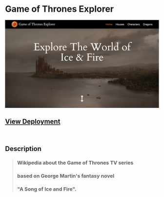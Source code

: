 # Game of Thrones Explorer

![Website Preview](/public/home/got-work.webp)

## [View Deployment](https://got-explorer.vercel.app/)

<br/>

## Description

> ### Wikipedia about the Game of Thrones TV series
>
> ### based on George Martin&apos;s fantasy novel
>
> ### &quot;A Song of Ice and Fire&quot;.
